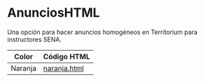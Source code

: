 # AnunciosHTML
Una opción para hacer anuncios homogéneos en Territorium para instructores SENA.

|Color|Código HTML|
|-----|----------------|
|Naranja|<a href="naranja.html" title="Código HTML Anuncio color naranja Territorium">naranja.html</a>|
